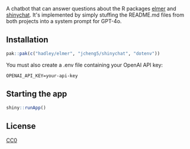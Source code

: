A chatbot that can answer questions about the R packages [elmer](https://github.com/hadley/elmer) and [shinychat](https://github.com/jcheng5/shinychat). It's implemented by simply stuffing the README.md files from both projects into a system prompt for GPT-4o.

## Installation

```r
pak::pak(c("hadley/elmer", "jcheng5/shinychat", "dotenv"))
```

You must also create a .env file containing your OpenAI API key:

```
OPENAI_API_KEY=your-api-key
```

## Starting the app

```r
shiny::runApp()
```

## License

[CC0](https://creativecommons.org/public-domain/cc0/)